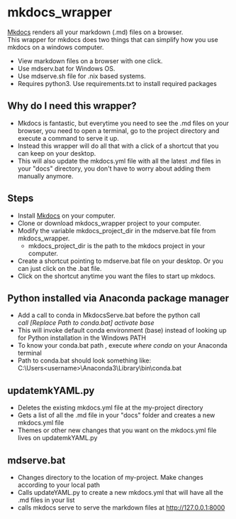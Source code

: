 # mkdocs_wrapper

[Mkdocs](https://www.mkdocs.org/) renders all your markdown (.md) files on a browser.   
This wrapper for mkdocs does two things that can simplify how you use mkdocs on a windows computer.

- View markdown files on a browser with one click. 
- Use mdserv.bat for Windows OS.
- Use mdserve.sh file for .nix based systems.  
- Requires python3. Use requirements.txt to install required packages

## Why do I need this wrapper?

- Mkdocs is fantastic, but everytime you need to see the .md files on your browser, you need to open a terminal,
  go to the project directory and execute a command to serve it up.   
- Instead this wrapper will do all that with a click of a shortcut that you can keep on your desktop.  
- This will also update the mkdocs.yml file with all the latest .md files
  in your "docs" directory, you don't have to worry about adding them manually anymore. 

## Steps

- Install [Mkdocs](https://www.mkdocs.org/) on your computer.
- Clone or download mkdocs_wrapper project to your computer.
- Modify the variable mkdocs_project_dir in the mdserve.bat file from mkdocs_wrapper.
  + mkdocs_project_dir is the path to the mkdocs project in your computer.
- Create a shortcut pointing to mdserve.bat file on your desktop. Or you can just click on the .bat file.
- Click on the shortcut anytime you want the files to start up mkdocs.

## Python installed via Anaconda package manager

- Add a call to conda in MkdocsServe.bat before the python call  
     *call [Replace Path to conda.bat] activate base*
- This will invoke default conda environment (base) instead of looking up for Python installation in the Windows PATH
- To know your conda.bat path ,  execute *where conda* on your Anaconda terminal
- Path to conda.bat should look something like:  
  C:\Users\<username>\Anaconda3\Library\bin\conda.bat 

## updatemkYAML.py

- Deletes the existing mkdocs.yml file at the my-project directory
- Gets a list of all the .md file in your "docs" folder and creates a new mkdocs.yml file
- Themes or other new changes that you want on the mkdocs.yml file lives on updatemkYAML.py

## mdserve.bat

- Changes directory to the location of my-project. Make changes according to your local path
- Calls updateYAML.py to create a new mkdocs.yml that will have all the .md files in your list
- calls mkdocs serve to serve the markdown files at http://127.0.0.1:8000
